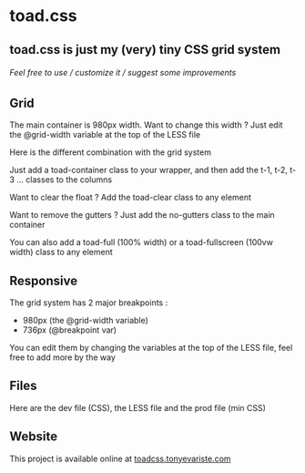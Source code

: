 # toad.css
## toad.css is just my (very) tiny CSS grid system
###### Feel free to use / customize it / suggest some improvements

## Grid

The main container is 980px width. Want to change this width ? Just edit the @grid-width variable at the top of the LESS file

Here is the different combination with the grid system

Just add a toad-container class to your wrapper, and then add the t-1, t-2, t-3 … classes to the columns

Want to clear the float ? Add the toad-clear class to any element

Want to remove the gutters ? Just add the no-gutters class to the main container

You can also add a toad-full (100% width) or a toad-fullscreen (100vw width) class to any element

## Responsive

The grid system has 2 major breakpoints :

- 980px (the @grid-width variable)
- 736px (@breakpoint var)

You can edit them by changing the variables at the top of the LESS file, feel free to add more by the way

## Files

Here are the dev file (CSS), the LESS file and the prod file (min CSS)

## Website

This project is available online at [toadcss.tonyevariste.com](http://toadcss.tonyevariste.com/)
